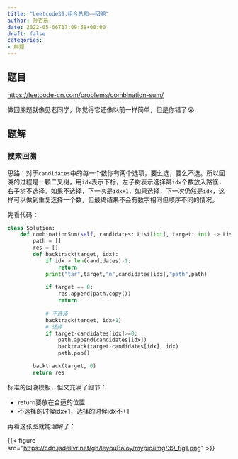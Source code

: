 ```yaml
---
title: "Leetcode39:组合总和——回溯"
author: 孙百乐
date: 2022-05-06T17:09:58+08:00
draft: false
categories: 
- 刷题
---
```


## 题目

https://leetcode-cn.com/problems/combination-sum/

做回溯题就像见老同学，你觉得它还像以前一样简单，但是你错了😭

## 题解

### 搜索回溯

思路：对于`candidates`中的每一个数你有两个选项，要么选，要么不选。所以回溯的过程是一颗二叉树，用`idx`表示下标，左子树表示选择第`idx`个数放入路径，右子树不选择。如果不选择，下一次是`idx+1`，如果选择，下一次仍然是`idx`，这样可以做到重复选择一个数，但最终结果不会有数字相同但顺序不同的情况。

先看代码：

```python
class Solution:
    def combinationSum(self, candidates: List[int], target: int) -> List[List[int]]:
        path = []
        res = []
        def backtrack(target, idx):
            if idx > len(candidates)-1:
                return
            print("tar",target,"n",candidates[idx],"path",path)
            
            if target == 0:
                res.append(path.copy())
                return
            
            # 不选择
            backtrack(target, idx+1) 
            # 选择
            if target-candidates[idx]>=0:
                path.append(candidates[idx])
                backtrack(target-candidates[idx], idx)
                path.pop()

        backtrack(target, 0)
        return res
```

标准的回溯模板，但又充满了细节：

* return要放在合适的位置
* 不选择的时候idx+1，选择的时候idx不+1

再看这张图就能理解了：

{{< figure src="https://cdn.jsdelivr.net/gh/leyouBaloy/mypic/img/39_fig1.png" >}}

